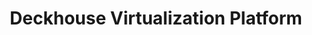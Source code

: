 ---
title: "Deckhouse Virtualization Platform"
permalink: ru/virtualization-platform/documentation/user/resource-managment/images.html
lang: ru
---